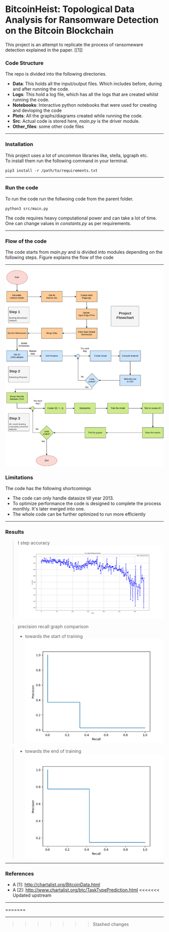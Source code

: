 # BitcoinHeist: Topological Data Analysis for Ransomware Detection on the Bitcoin Blockchain
[//]: # "Description"
This project is an attempt to replicate the process of ransomeware detection explained in the paper. [[1]]

[//]: # "Code Structure"
### Code Structure
The repo is divided into the following directories.
- **Data**: This holds all the input/output files. Which includes before, during and after running the code.
- **Logs**: This hold a log file, which has all the logs that are created whilst running the code. 
- **Notebooks**: Interactive python notebooks that were used for creating and devloping the code
- **Plots**: All the graphs/diagrams created while running the code.
- **Src**: Actual code is stored here, _main.py_ is the driver module.
- **Other_files**: some other code files
****

[//]: # "Instalation"

### Installation
This project uses a lot of uncommon libraries like, stella, ipgraph etc. <br /> To install them run the following command in your terminal.<br /> 
```{.python}
pip3 install -r /path/to/requirements.txt
```
****
[//]: # "Run the code"
### Run the code
To run the code run the follwoing code from the parent folder. <br /> 
```{.python}
python3 src/main.py 
```
The code requires heavy computational power and can take a lot of time. <br /> 
One can change values in _constants.py_ as per requirements. 
****
[//]: # "Flow of the code"
### Flow of the code
The code starts from _main.py_ and is divided into modules depending on the following steps. Figure explains the flow of the code
****
![plot](plots/blockchain_diagram.png)

[//]: # "Limitations"
### Limitations
The code has the following shortcomings
- The code can only handle datasize till year 2013.
- To optimize performance the code is designed to complete the process monthly. It's later merged into one.
- The whole code can be further optimized to run more efficiently
****
[//]: # "Results"
### Results
> t step accuracy 
![plot](plots/accuracy.png)

> precision recall graph comparison 
> - towards the start of training
![plot](plots/pr1.png)

> - towards the end of training
![plot](plots/pr.png)

****
[//]: # "References"

### References
- A [1]: http://chartalist.org/BitcoinData.html
- A [2]: http://www.chartalist.org/btc/TaskTypePrediction.html
<<<<<<< Updated upstream
****
=======
****
>>>>>>> Stashed changes

